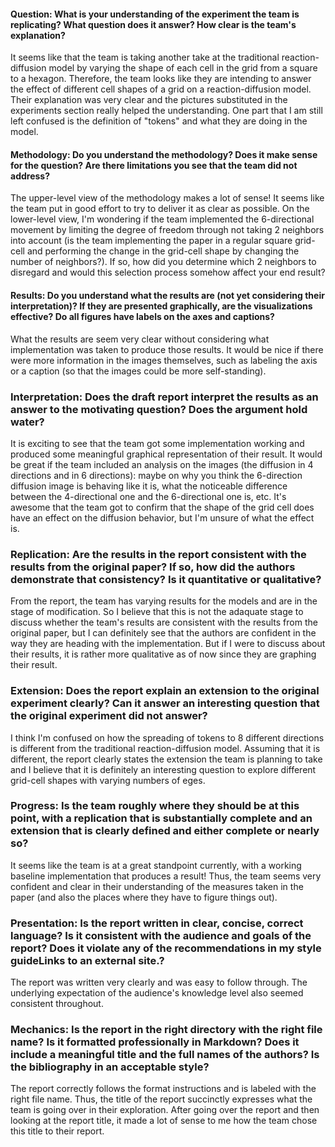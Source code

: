 #### Question:  What is your understanding of the experiment the team is replicating?  What question does it answer?  How clear is the team's explanation?
It seems like that the team is taking another take at the traditional reaction-diffusion model by varying the shape of each cell in the grid from a square to a hexagon.
Therefore, the team looks like they are intending to answer the effect of different cell shapes of a grid on a reaction-diffusion model. Their explanation was very clear and the pictures
substituted in the experiments section really helped the understanding. One part that I am still left confused is the definition of "tokens" and what they are doing in the model.

#### Methodology: Do you understand the methodology?  Does it make sense for the question?  Are there limitations you see that the team did not address?
The upper-level view of the methodology makes a lot of sense! It seems like the team put in good effort to try to deliver it as clear as possible. On the lower-level view, I'm wondering
if the team implemented the 6-directional movement by limiting the degree of freedom through not taking 2 neighbors into account (is the team implementing the paper in a regular square grid-cell
and performing the change in the grid-cell shape by changing the number of neighbors?). If so, how did you determine which 2 neighbors to disregard and would this selection process somehow affect
your end result?

#### Results: Do you understand what the results are (not yet considering their interpretation)?  If they are presented graphically, are the visualizations effective?  Do all figures have labels on the axes and captions?
What the results are seem very clear without considering what implementation was taken to produce those results. It would be nice if there were more information in the images themselves, 
such as labeling the axis or a caption (so that the images could be more self-standing). 

### Interpretation: Does the draft report interpret the results as an answer to the motivating question?  Does the argument hold water?
It is exciting to see that the team got some implementation working and produced some meaningful graphical representation of their result. It would be great if the team included an
analysis on the images (the diffusion in 4 directions and in 6 directions): maybe on why you think the 6-direction diffusion image is behaving like it is, what the noticeable difference
between the 4-directional one and the 6-directional one is, etc. It's awesome that the team got to confirm that the shape of the grid cell does have an effect on the diffusion behavior,
but I'm unsure of what the effect is. 

### Replication: Are the results in the report consistent with the results from the original paper?  If so, how did the authors demonstrate that consistency?  Is it quantitative or qualitative?
From the report, the team has varying results for the models and are in the stage of modification. So I believe that this is not the adaquate stage to discuss whether the team's
results are consistent with the results from the original paper, but I can definitely see that the authors are confident in the way they are heading with the implementation. But
if I were to discuss about their results, it is rather more qualitative as of now since they are graphing their result.


### Extension: Does the report explain an extension to the original experiment clearly?  Can it answer an interesting question that the original experiment did not answer?
I think I'm confused on how the spreading of tokens to 8 different directions is different from the traditional reaction-diffusion model. Assuming that it is different, the report 
clearly states the extension the team is planning to take and I believe that it is definitely an interesting question to explore different grid-cell shapes with varying numbers of eges.

### Progress: Is the team roughly where they should be at this point, with a replication that is substantially complete and an extension that is clearly defined and either complete or nearly so?
It seems like the team is at a great standpoint currently, with a working baseline implementation that produces a result! Thus, the team seems very confident and clear in their understanding of the 
measures taken in the paper (and also the places where they have to figure things out).

### Presentation: Is the report written in clear, concise, correct language?  Is it consistent with the audience and goals of the report?  Does it violate any of the recommendations in my style guideLinks to an external site.?
The report was written very clearly and was easy to follow through. The underlying expectation of the audience's knowledge level also seemed consistent throughout. 

### Mechanics: Is the report in the right directory with the right file name?  Is it formatted professionally in Markdown?  Does it include a meaningful title and the full names of the authors?  Is the bibliography in an acceptable style? 
The report correctly follows the format instructions and is labeled with the right file name. Thus, the title of the report succinctly expresses what the team is going over in their exploration.
After going over the report and then looking at the report title, it made a lot of sense to me how the team chose this title to their report.
